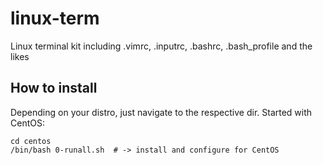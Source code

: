 # linux-term
Linux terminal kit including .vimrc, .inputrc, .bashrc, .bash_profile and the likes


## How to install
Depending on your distro, just navigate to the respective dir.
Started with CentOS:
```
cd centos
/bin/bash 0-runall.sh  # -> install and configure for CentOS
```